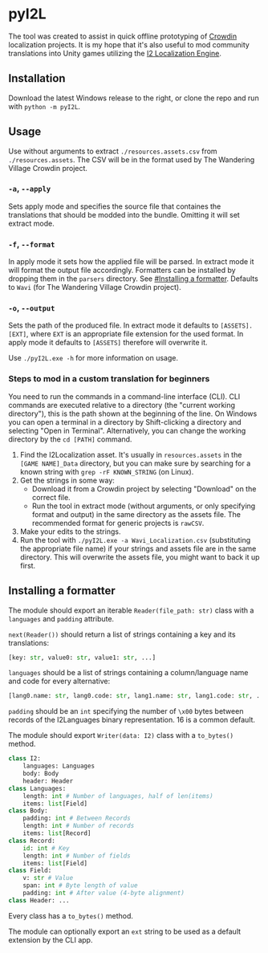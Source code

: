 # pyI2L

The tool was created to assist in quick offline prototyping of [Crowdin](https://crowdin.com) localization projects. It is my hope that it's also useful to mod community translations into Unity games utilizing the [I2 Localization Engine](https://inter-illusion.com/forum/i2-localization).

## Installation

Download the latest Windows release to the right, or clone the repo and run with `python -m pyI2L`.

## Usage

Use without arguments to extract `./resources.assets.csv` from `./resources.assets`. The CSV will be in the format used by The Wandering Village Crowdin project.

### `-a`, `--apply`

Sets apply mode and specifies the source file that containes the translations that should be modded into the bundle. Omitting it will set extract mode.

### `-f`, `--format`

In apply mode it sets how the applied file will be parsed. In extract mode it will format the output file accordingly. Formatters can be installed by dropping them in the `parsers` directory. See [#Installing a formatter](#installing_a_formatter). Defaults to `Wavi` (for The Wandering Village Crowdin project).

### `-o`, `--output`

Sets the path of the produced file. In extract mode it defaults to `[ASSETS].[EXT]`, where `EXT` is an appropriate file extension for the used format. In apply mode it defaults to `[ASSETS]` therefore will overwrite it.

Use `./pyI2L.exe -h` for more information on usage.

### Steps to mod in a custom translation for beginners
You need to run the commands in a command-line interface (CLI). CLI commands are executed relative to a directory (the "current working directory"), this is the path shown at the beginning of the line. On Windows you can open a terminal in a directory by Shift-clicking a directory and selecting "Open in Terminal". Alternatively, you can change the working directory by the `cd [PATH]` command.

1. Find the I2Localization asset. It's usually in `resources.assets` in the `[GAME NAME]_Data` directory, but you can make sure by searching for a known string with `grep -rF KNOWN_STRING` (on Linux).
2. Get the strings in some way:
    * Download it from a Crowdin project by selecting "Download" on the correct file.
    * Run the tool in extract mode (without arguments, or only specifying format and output) in the same directory as the assets file. The recommended format for generic projects is `rawCSV`.
3. Make your edits to the strings.
4. Run the tool with `./pyI2L.exe -a Wavi_Localization.csv` (substituting the appropriate file name) if your strings and assets file are in the same directory. This will overwrite the assets file, you might want to back it up first.


## Installing a formatter<a name="installing_a_formatter"></a>

The module should export an iterable `Reader(file_path: str)` class with a `languages` and `padding` attribute.

`next(Reader())` should return a list of strings containing a key and its translations:

```py
[key: str, value0: str, value1: str, ...]
```

`languages` should be a list of strings containing a column/language name and code for every alternative:

```py
[lang0.name: str, lang0.code: str, lang1.name: str, lang1.code: str, ...]
```

`padding` should be an `int` specifying the number of `\x00` bytes between records of the I2Languages binary representation. 16 is a common default.

The module should export `Writer(data: I2)` class with a `to_bytes()` method.

```py
class I2:
    languages: Languages
    body: Body
    header: Header
class Languages:
    length: int # Number of languages, half of len(items)
    items: list[Field]
class Body:
    padding: int # Between Records
    length: int # Number of records
    items: list[Record]
class Record:
    id: int # Key
    length: int # Number of fields
    items: list[Field]
class Field:
    v: str # Value
    span: int # Byte length of value
    padding: int # After value (4-byte alignment)
class Header: ...
```

Every class has a `to_bytes()` method.

The module can optionally export an `ext` string to be used as a default extension by the CLI app.